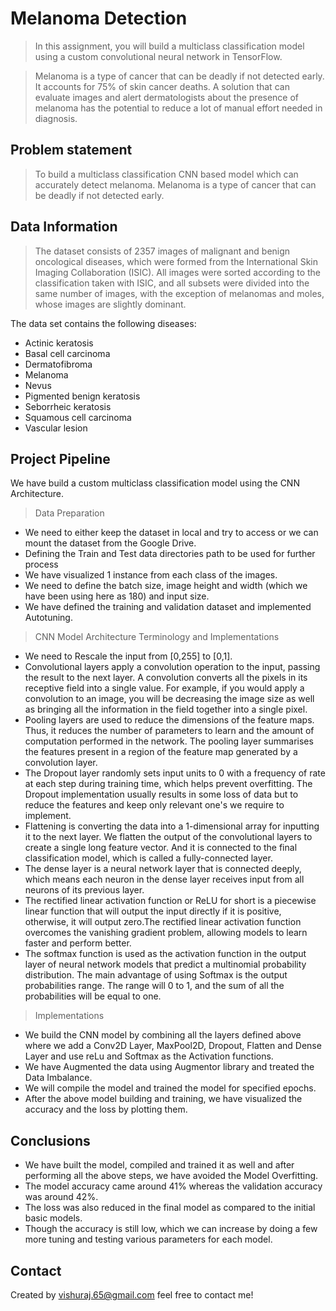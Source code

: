 # Melanoma Detection
> In this assignment, you will build a multiclass classification model using a custom convolutional neural network in TensorFlow.

> Melanoma is a type of cancer that can be deadly if not detected early. It accounts for 75% of skin cancer deaths. A solution that can evaluate images and alert dermatologists about the presence of melanoma has the potential to reduce a lot of manual effort needed in diagnosis.

## Problem statement

> To build a multiclass classification CNN based model which can accurately detect melanoma. Melanoma is a type of cancer that can be deadly if not detected early. 

## Data Information 

> The dataset consists of 2357 images of malignant and benign oncological diseases, which were formed from the International Skin Imaging Collaboration (ISIC). All images were sorted according to the classification taken with ISIC, and all subsets were divided into the same number of images, with the exception of melanomas and moles, whose images are slightly dominant.

The data set contains the following diseases:

* Actinic keratosis
* Basal cell carcinoma
* Dermatofibroma
* Melanoma
* Nevus
* Pigmented benign keratosis
* Seborrheic keratosis
* Squamous cell carcinoma
* Vascular lesion 

## Project Pipeline

We have build a custom multiclass classification model using the CNN Architecture.

> Data Preparation 

* We need to either keep the dataset in local and try to access or we can mount the dataset from the Google Drive.
* Defining the Train and Test data directories path to be used for further process
* We have visualized 1 instance from each class of the images.
* We need to define the batch size, image height and width (which we have been using here as 180) and input size.
* We have defined the training and validation dataset and implemented Autotuning.

> CNN Model Architecture Terminology and Implementations

* We need to Rescale the input from [0,255] to [0,1].
* Convolutional layers apply a convolution operation to the input, passing the result to the next layer. A convolution converts all the pixels in its receptive field into a single value. For example, if you would apply a convolution to an image, you will be decreasing the image size as well as bringing all the information in the field together into a single pixel.
* Pooling layers are used to reduce the dimensions of the feature maps. Thus, it reduces the number of parameters to learn and the amount of computation performed in the network. The pooling layer summarises the features present in a region of the feature map generated by a convolution layer.
* The Dropout layer randomly sets input units to 0 with a frequency of rate at each step during training time, which helps prevent overfitting. The Dropout implementation usually results in some loss of data but to reduce the features and keep only relevant one's we require to implement.
* Flattening is converting the data into a 1-dimensional array for inputting it to the next layer. We flatten the output of the convolutional layers to create a single long feature vector. And it is connected to the final classification model, which is called a fully-connected layer.
* The dense layer is a neural network layer that is connected deeply, which means each neuron in the dense layer receives input from all neurons of its previous layer.
* The rectified linear activation function or ReLU for short is a piecewise linear function that will output the input directly if it is positive, otherwise, it will output zero.The rectified linear activation function overcomes the vanishing gradient problem, allowing models to learn faster and perform better.
* The softmax function is used as the activation function in the output layer of neural network models that predict a multinomial probability distribution. The main advantage of using Softmax is the output probabilities range. The range will 0 to 1, and the sum of all the probabilities will be equal to one.

> Implementations 

* We build the CNN model by combining all the layers defined above where we add a Conv2D Layer, MaxPool2D, Dropout, Flatten and Dense Layer and use reLu and Softmax as the Activation functions.
* We have Augmented the data using Augmentor library and treated the Data Imbalance.
* We will compile the model and trained the model for specified epochs. 
* After the above model building and training, we have visualized the accuracy and the loss by plotting them. 

## Conclusions

- We have built the model, compiled and trained it as well and after performing all the above steps, we have avoided the Model Overfitting.
- The model accuracy came around 41% whereas the validation accuracy was around 42%.
- The loss was also reduced in the final model as compared to the initial basic models.
- Though the accuracy is still low, which we can increase by doing a few more tuning and testing various parameters for each model.

## Contact
Created by vishuraj.65@gmail.com feel free to contact me!
